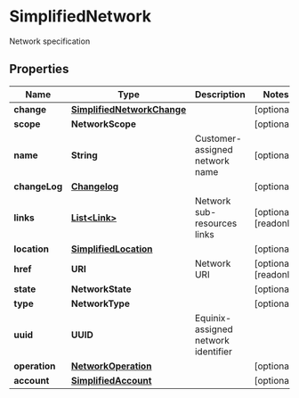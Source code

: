 

# SimplifiedNetwork

Network specification

## Properties

| Name | Type | Description | Notes |
|------------ | ------------- | ------------- | -------------|
|**change** | [**SimplifiedNetworkChange**](SimplifiedNetworkChange.md) |  |  [optional] |
|**scope** | **NetworkScope** |  |  [optional] |
|**name** | **String** | Customer-assigned network name |  [optional] |
|**changeLog** | [**Changelog**](Changelog.md) |  |  [optional] |
|**links** | [**List&lt;Link&gt;**](Link.md) | Network sub-resources links |  [optional] [readonly] |
|**location** | [**SimplifiedLocation**](SimplifiedLocation.md) |  |  [optional] |
|**href** | **URI** | Network URI |  [optional] [readonly] |
|**state** | **NetworkState** |  |  [optional] |
|**type** | **NetworkType** |  |  [optional] |
|**uuid** | **UUID** | Equinix-assigned network identifier |  |
|**operation** | [**NetworkOperation**](NetworkOperation.md) |  |  [optional] |
|**account** | [**SimplifiedAccount**](SimplifiedAccount.md) |  |  [optional] |



